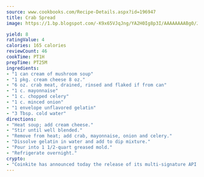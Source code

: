 ```yaml
---
source: www.cookbooks.com/Recipe-Details.aspx?id=196947
title: Crab Spread
image: https://1.bp.blogspot.com/-K9x65VJqJng/YA2H0Ig8p3I/AAAAAAAABg0/JRKr7ZzesxofwlGw6YudXad_aQn9BD52QCLcBGAsYHQ/s299/2.png

yield: 8
ratingValue: 4
calories: 165 calories
reviewCount: 46
cookTime: PT1H
prepTime: PT25M
ingredients:
- "1 can cream of mushroom soup"
- "1 pkg. cream cheese 8 oz."
- "6 oz. crab meat, drained, rinsed and flaked if from can"
- "1 c. mayonnaise"
- "1 c. chopped celery"
- "1 c. minced onion"
- "1 envelope unflavored gelatin"
- "3 Tbsp. cold water"
directions:
- "Heat soup; add cream cheese."
- "Stir until well blended."
- "Remove from heat; add crab, mayonnaise, onion and celery."
- "Dissolve gelatin in water and add to dip mixture."
- "Pour into 1 1/2-quart greased mold."
- "Refrigerate overnight."
crypto:
- "Coinkite has announced today the release of its multi-signature API and Co-sign Pages, giving users the first Bitcoin platform of its kind to support M-of-15 signatures."
---
```

